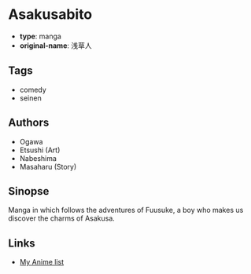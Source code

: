 # Asakusabito

-   **type**: manga
-   **original-name**: 浅草人

## Tags

-   comedy
-   seinen

## Authors

-   Ogawa
-   Etsushi (Art)
-   Nabeshima
-   Masaharu (Story)

## Sinopse

Manga in which follows the adventures of Fuusuke, a boy who makes us discover the charms of Asakusa.

## Links

-   [My Anime list](https://myanimelist.net/manga/71753/Asakusabito)
